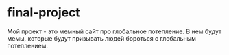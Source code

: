 # final-project
Мой проект - это мемный сайт про глобальное потепление. В нем будут мемы, которые будут призывать людей бороться с глобальным потеплением.
